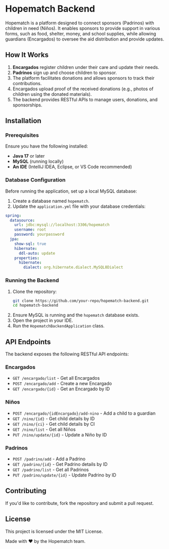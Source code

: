 # Hopematch Backend

Hopematch is a platform designed to connect sponsors (Padrinos) with children in need (Niños). It enables sponsors to provide support in various forms, such as food, shelter, money, and school supplies, while allowing guardians (Encargados) to oversee the aid distribution and provide updates.

## How It Works

1. **Encargados** register children under their care and update their needs.
2. **Padrinos** sign up and choose children to sponsor.
3. The platform facilitates donations and allows sponsors to track their contributions.
4. Encargados upload proof of the received donations (e.g., photos of children using the donated materials).
5. The backend provides RESTful APIs to manage users, donations, and sponsorships.

## Installation

### Prerequisites
Ensure you have the following installed:
- **Java 17** or later
- **MySQL** (running locally)
- **An IDE** (IntelliJ IDEA, Eclipse, or VS Code recommended)

### Database Configuration
Before running the application, set up a local MySQL database:
1. Create a database named `hopematch`.
2. Update the `application.yml` file with your database credentials:

```yaml
spring:
  datasource:
    url: jdbc:mysql://localhost:3306/hopematch
    username: root
    password: yourpassword
  jpa:
    show-sql: true
    hibernate:
      ddl-auto: update
    properties:
      hibernate:
        dialect: org.hibernate.dialect.MySQL8Dialect
```

### Running the Backend

1. Clone the repository:
   ```sh
   git clone https://github.com/your-repo/hopematch-backend.git
   cd hopematch-backend
   ```
2. Ensure MySQL is running and the `hopematch` database exists.
3. Open the project in your IDE.
4. Run the `HopematchBackendApplication` class.

## API Endpoints

The backend exposes the following RESTful API endpoints:

### **Encargados**
- `GET /encargado/list` - Get all Encargados
- `POST /encargado/add` - Create a new Encargado
- `GET /encargado/{id}` - Get an Encargado by ID

### **Niños**
- `POST /encargado/{idEncargado}/add-nino` - Add a child to a guardian
- `GET /nino/{id}` - Get child details by ID
- `GET /nino/{ci}` - Get child details by CI
- `GET /nino/list` - Get all Niños
- `PUT /nino/update/{id}` - Update a Niño by ID

### **Padrinos**
- `POST /padrino/add` - Add a Padrino
- `GET /padrino/{id}` - Get Padrino details by ID
- `GET /padrino/list` - Get all Padrinos
- `PUT /padrino/update/{id}` - Update Padrino by ID

## Contributing

If you'd like to contribute, fork the repository and submit a pull request.

## License

This project is licensed under the MIT License.

Made with ❤️ by the Hopematch team.
